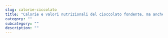 ```yaml
---
slug: calorie-ciccolato
title: "Calorie e valori nutrizionali del cioccolato fondente, ma anche del cioccolato al latte e bianco"
category: ""
subcategory: ""
description: ""
---
```


